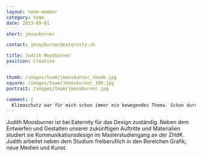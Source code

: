 ```yaml
---
layout: team-member
category: team
date: 2013-09-01

short: jmoosburner

contact: jmoosburner@eaternity.ch

title: Judith Moosburner
position: Creative


thumb: /images/team/jmoosburner_thumb.jpg
square: /images/team/jmoosburner_180.jpg
portrait: /images/team/jmoosburner.jpg

comment: |
  Klimaschutz war für mich schon immer ein bewegendes Thema. Schon durch kleine und alltägliche Massnahmen lässt sich viel verändern und bewirken. eaternity zeigt, dass diese auch noch sehr lecker sein können.
---
```

Judith Moosburner ist bei Eaternity für das Design zuständig. Neben dem Entwerfen und Gestalten unserer zukünftigen Auftritte und Materialien studiert sie Kommunikationsdesign im Masterstudiengang an der ZHdK. Judith arbeitet neben dem Studium freiberuflich in den Bereichen Grafik, neue Medien und Kunst.